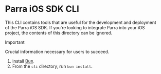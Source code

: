 # Parra iOS SDK CLI

This CLI contains tools that are useful for the development and deployment of the Parra iOS SDK. If you're looking to integrate Parra into your iOS project, the contents of this directory can be ignored.


> [!IMPORTANT]  
> Crucial information necessary for users to succeed.


1. Install [Bun](https://bun.sh/).
2. From the `cli` directory, run `bun install`.
